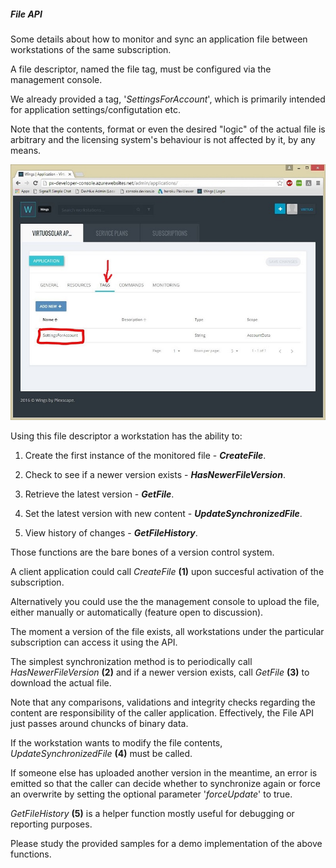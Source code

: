 ##### File API

Some details about how to monitor and sync an application file between workstations of the same subscription.

A file descriptor, named the file tag, must be configured via the management console.

We already provided a tag, '*SettingsForAccount*', which is primarily intended for application settings/configutation etc.

Note that the contents, format or even the desired "logic" of the actual file is arbitrary and the licensing system's behaviour 
is not affected by it, by any means.

![alt text](https://github.com/vkokkinid/WorkstationClient.1.2.0/blob/master/console_monitored_file_tag.JPG "A file tag")

Using this file descriptor a workstation has the ability to:

1. Create the first instance of the monitored file - **_CreateFile_**.

2. Check to see if a newer version exists - **_HasNewerFileVersion_**.

3. Retrieve the latest version - **_GetFile_**.

4. Set the latest version with new content - **_UpdateSynchronizedFile_**.

5. View history of changes - **_GetFileHistory_**.

Those functions are the bare bones of a version control system.

A client application could call *CreateFile* **(1)** upon succesful activation of the subscription.

Alternatively you could use the the management console to upload the file, either manually or automatically (feature open to discussion).

The moment a version of the file exists, all workstations under the particular subscription can access it using the API.

The simplest synchronization method is to periodically call *HasNewerFileVersion* **(2)** and if a newer version exists,
call *GetFile* **(3)** to download the actual file.

Note that any comparisons, validations and integrity checks regarding the content are responsibility of the caller application.
Effectively, the File API just passes around chuncks of binary data.

If the workstation wants to modify the file contents, *UpdateSynchronizedFile* **(4)** must be called.

If someone else has uploaded another version in the meantime, an error is emitted so that the caller
can decide whether to synchronize again or force an overwrite by setting the optional parameter '*forceUpdate*' to true.

*GetFileHistory* **(5)** is a helper function mostly useful for debugging or reporting purposes.

Please study the provided samples for a demo implementation of the above functions.
